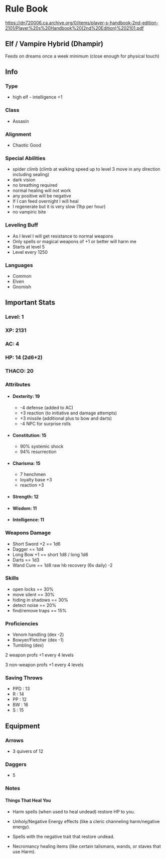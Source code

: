 # Rule Book 
https://dn720006.ca.archive.org/0/items/player-s-handbook-2nd-edition-2101/Player%20s%20Handbook%20(2nd%20Edition)%202101.pdf

## Elf / Vampire Hybrid (Dhampir)

Feeds on dreams once a week minimum (close enough for physical touch)

## Info 

### Type 
 - high elf - intelligence +1

### Class
 - Assasin

### Alignment
 - Chaotic Good 

### Special Abilities
- spider climb (climb at walking speed up to level 3 move in any direction including sealing)
- dark vision 
- no breathing required 
- normal healing will not work 
- any positive will be negative 
- If I can feed overnight I will heal 
- I regenerate but it is very slow (1hp per hour)
- no vampiric bite 


### Leveling Buff
- As I level I will get resistance to normal weapons 
- Only spells or magical weapons of +1 or better will harm me 
- Starts at level 5 
- Level every 1250 

### Languages 
- Common
- Elven
- Gnomish

## Important Stats 

### Level: 1 

### XP: 2131

### AC: 4

### HP: 14 (2d6+2)

### THACO: 20 

### Attributes 

   * #### Dexterity: 19
     * -4 defense (added to AC)
     * +3 reaction (to initiative and damage attempts)
     * +3 missile (additional plus to bow and darts)
     * -4 NPC for surprise rolls 
   * #### Constitution: 15
     * 90% systemic shock
     * 94% resurrection
   * #### Charisma: 15
     * 7 henchmen 
     * loyalty base +3
     * reaction +3 
   * #### Strength: 12
   * #### Wisdom: 11 
   * #### Intelligence: 11

### Weapons Damage 
 - Short Sword +2 == 1d6
 - Dagger == 1d4
 - Long Bow +1 == short 1d8 / long 1d6
 - Darts == 1d3
 - Wand Cure == 1d8 raw hb recovery (6x daily) -2

 ### Skills 
 - open locks == 30%
 - move silent == 30%
 - hiding in shadows == 30%
 - detect noise == 20%
 - find/remove traps == 15%
 
 ### Proficiencies
 - Venom handling (dex -2)
 - Bowyer/Fletcher (dex -1)
 - Tumbling (dex)

 2 weapon profs +1 every 4 levels 

 3 non-weapon profs +1 every 4 levels 

 ### Saving Throws 
 - PPD : 13
 - R : 14
 - PP : 12
 - BW : 16
 - S : 15

## Equipment

### Arrows 
- 3 quivers of 12 

### Daggers 
- 5


### Notes 
#### Things That Heal You

 - Harm spells (when used to heal undead) restore HP to you.

 - Unholy/Negative Energy effects (like a cleric channeling harm/negative energy).

 - Spells with the negative trait that restore undead.

 - Necromancy healing items (like certain talismans, wands, or staves that use Harm).